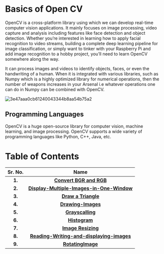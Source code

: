 # Basics of Open CV

OpenCV is a cross-platform library using which we can develop real-time computer vision applications. It mainly focuses on image processing, video capture and analysis 
including features like face detection and object detection. Whether you’re interested in learning how to apply facial recognition to video streams, building a complete deep learning pipeline for 
image classification, or simply want to tinker with your Raspberry Pi and add image recognition to a hobby project, you’ll need to learn OpenCV somewhere along the way.

 It can process images and videos to identify objects, faces, or even the handwriting of a human. When it is integrated with various libraries, such as Numpy which is a highly optimized library for numerical operations, then the number of weapons increases in your Arsenal i.e whatever operations one can do in Numpy can be combined with OpenCV.
 
 ![3e47aaa0cb61240043344b8aa54b75a2](https://user-images.githubusercontent.com/58645688/138226423-e755d004-14a0-4a37-8bcc-ef53f14895da.png)
 
 ## Programming Languages
 
 OpenCV is a huge open-source library for computer vision, machine learning, and image processing. OpenCV supports a wide variety of programming languages like Python, C++, Java, etc.
 
 # Table of Contents
 
 Sr. No.                    |   Name               
:-------------------------:|:-------------------------:|
**1.**                 | [**Convert BGR and RGB**](https://github.com/tb-rules10/CV-Zone/tree/read-me/Basics_of_OpenCV/Convert%20BGR%20and%20RGB)                        
**2.**                 | [**Display-Multiple-Images-in-One-Window**](https://github.com/tb-rules10/CV-Zone/tree/read-me/Basics_of_OpenCV/Display-Multiple-Images-in-One-Window)                   
**3.**                 | [**Draw a Triangle**](https://github.com/tb-rules10/CV-Zone/tree/read-me/Basics_of_OpenCV/Draw%20a%20Triangle)                    
**4.**                 | [**Drawing-Images**](https://github.com/tb-rules10/CV-Zone/tree/read-me/Basics_of_OpenCV/Drawing-Images)                    
**5.**                 | [**Grayscalling**](https://github.com/tb-rules10/CV-Zone/tree/read-me/Basics_of_OpenCV/Grayscalling)                        
**6.**                 | [**Histogram**](https://github.com/tb-rules10/CV-Zone/tree/read-me/Basics_of_OpenCV/Histogram)                            
**7.**                 | [**Image Resizing**](https://github.com/tb-rules10/CV-Zone/tree/read-me/Basics_of_OpenCV/Image%20Resizing)   
**8.**                 | [**Reading-Writing-and-displaying-images**](https://github.com/tb-rules10/CV-Zone/tree/read-me/Basics_of_OpenCV/Reading-Writing-and-displaying-images)      
**9.**                 | [**RotatingImage**](https://github.com/tb-rules10/CV-Zone/tree/read-me/Basics_of_OpenCV/RotatingImage)      
